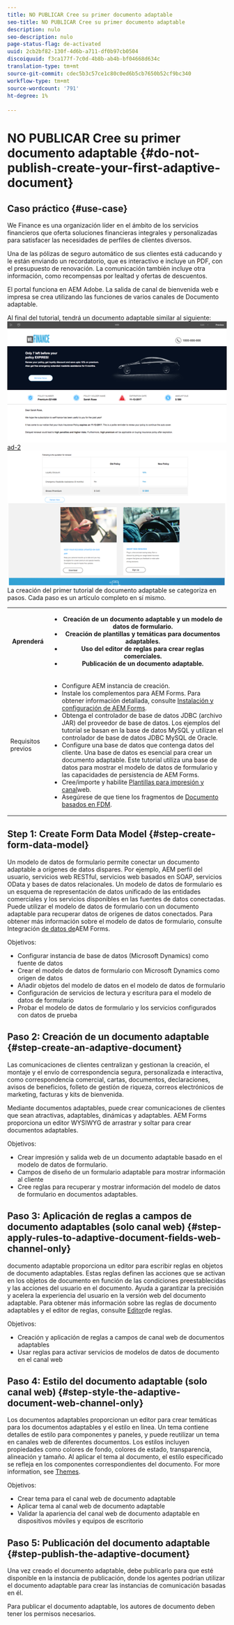 ```yaml
---
title: NO PUBLICAR Cree su primer documento adaptable
seo-title: NO PUBLICAR Cree su primer documento adaptable
description: nulo
seo-description: nulo
page-status-flag: de-activated
uuid: 2cb2bf82-130f-4d6b-a711-df0b97cb0504
discoiquuid: f3ca177f-7c0d-4b8b-ab4b-bf04668d634c
translation-type: tm+mt
source-git-commit: cdec5b3c57ce1c80c0ed6b5cb7650b52cf9bc340
workflow-type: tm+mt
source-wordcount: '791'
ht-degree: 1%

---
```



# NO PUBLICAR Cree su primer documento adaptable {#do-not-publish-create-your-first-adaptive-document}

## Caso práctico    {#use-case}

We Finance es una organización líder en el ámbito de los servicios financieros que oferta soluciones financieras integrales y personalizadas para satisfacer las necesidades de perfiles de clientes diversos.

Una de las pólizas de seguro automático de sus clientes está caducando y le están enviando un recordatorio, que es interactivo e incluye un PDF, con el presupuesto de renovación. La comunicación también incluye otra información, como recompensas por lealtad y ofertas de descuentos.

El portal funciona en AEM Adobe. La salida de canal de bienvenida web e impresa se crea utilizando las funciones de varios canales de Documento adaptable.

Al final del tutorial, tendrá un documento adaptable similar al siguiente:
[ ![ad-1](assets/ad-1.png)](https://blogs.adobe.com/contentcorner/files/2017/07/PAF_Mobile.pdf) [ ad-2 ![](assets/ad-2.png)](https://blogs.adobe.com/contentcorner/files/2017/07/PAF_Desktop.pdf)La creación del primer tutorial de documento adaptable se categoriza en pasos. Cada paso es un artículo completo en sí mismo.

<table> 
 <tbody>
  <tr>
   <th>Aprenderá</th> 
   <th>
    <ul> 
     <li>Creación de un documento adaptable y un modelo de datos de formulario.</li> 
     <li>Creación de plantillas y temáticas para documentos adaptables.</li> 
     <li>Uso del editor de reglas para crear reglas comerciales.<br /> </li> 
     <li>Publicación de un documento adaptable. <br /> </li> 
    </ul> </th> 
  </tr>
  <tr>
   <td>Requisitos previos</td> 
   <td>
    <ul> 
     <li>Configure AEM instancia de creación. </li> 
     <li>Instale los complementos para AEM Forms. Para obtener información detallada, consulte <a href="/help/forms/using/installing-configuring-aem-forms-osgi.md" target="_blank">Instalación y configuración de AEM Forms</a>.</li> 
     <li>Obtenga el controlador de base de datos JDBC (archivo JAR) del proveedor de base de datos. Los ejemplos del tutorial se basan en la base de datos MySQL y utilizan el controlador de base de datos JDBC MySQL de Oracle. </li> 
     <li>Configure una base de datos que contenga datos del cliente. Una base de datos es esencial para crear un documento adaptable. Este tutorial utiliza una base de datos para mostrar el modelo de datos de formulario y las capacidades de persistencia de AEM Forms. </li> 
     <li>Cree/importe y habilite <a href="/help/forms/using/web-channel-print-channel.md">Plantillas para impresión y canal</a>web.</li> 
     <li>Asegúrese de que tiene los fragmentos de <a href="/help/forms/using/document-fragments.md">Documento basados en FDM</a>.</li> 
    </ul> </td> 
  </tr>
 </tbody>
</table>

## Step 1: Create Form Data Model {#step-create-form-data-model}

Un modelo de datos de formulario permite conectar un documento adaptable a orígenes de datos dispares. Por ejemplo, AEM perfil del usuario, servicios web RESTful, servicios web basados en SOAP, servicios OData y bases de datos relacionales. Un modelo de datos de formulario es un esquema de representación de datos unificado de las entidades comerciales y los servicios disponibles en las fuentes de datos conectadas. Puede utilizar el modelo de datos de formulario con un documento adaptable para recuperar datos de orígenes de datos conectados. Para obtener más información sobre el modelo de datos de formulario, consulte Integración [de datos de](/help/forms/using/data-integration.md)AEM Forms.

Objetivos:

* Configurar instancia de base de datos (Microsoft Dynamics) como fuente de datos
* Crear el modelo de datos de formulario con Microsoft Dynamics como origen de datos
* Añadir objetos del modelo de datos en el modelo de datos de formulario
* Configuración de servicios de lectura y escritura para el modelo de datos de formulario
* Probar el modelo de datos de formulario y los servicios configurados con datos de prueba

## Paso 2: Creación de un documento adaptable {#step-create-an-adaptive-document}

Las comunicaciones de clientes centralizan y gestionan la creación, el montaje y el envío de correspondencia segura, personalizada e interactiva, como correspondencia comercial, cartas, documentos, declaraciones, avisos de beneficios, folleto de gestión de riqueza, correos electrónicos de marketing, facturas y kits de bienvenida.

Mediante documentos adaptables, puede crear comunicaciones de clientes que sean atractivas, adaptables, dinámicas y adaptables. AEM Forms proporciona un editor WYSIWYG de arrastrar y soltar para crear documentos adaptables.

<!--`For more information about adaptive documents, see [Introduction to authoring adaptive documents](/forms/using/introduction-ad-authoring.md).`-->

Objetivos:

* Crear impresión y salida web de un documento adaptable basado en el modelo de datos de formulario.
* Campos de diseño de un formulario adaptable para mostrar información al cliente
* Cree reglas para recuperar y mostrar información del modelo de datos de formulario en documentos adaptables.

<!--![see-the-guide-sm](assets/see-the-guide-sm.png)-->

## Paso 3: Aplicación de reglas a campos de documento adaptables (solo canal web) {#step-apply-rules-to-adaptive-document-fields-web-channel-only}

documento adaptable proporciona un editor para escribir reglas en objetos de documento adaptables. Estas reglas definen las acciones que se activan en los objetos de documento en función de las condiciones preestablecidas y las acciones del usuario en el documento. Ayuda a garantizar la precisión y acelera la experiencia del usuario en la versión web del documento adaptable. Para obtener más información sobre las reglas de documento adaptables y el editor de reglas, consulte [Editor](/help/forms/using/rule-editor.md)de reglas.

Objetivos:

* Creación y aplicación de reglas a campos de canal web de documentos adaptables
* Usar reglas para activar servicios de modelos de datos de documento en el canal web

## Paso 4: Estilo del documento adaptable (solo canal web) {#step-style-the-adaptive-document-web-channel-only}

Los documentos adaptables proporcionan un editor para crear temáticas para los documentos adaptables y el estilo en línea. Un tema contiene detalles de estilo para componentes y paneles, y puede reutilizar un tema en canales web de diferentes documentos. Los estilos incluyen propiedades como colores de fondo, colores de estado, transparencia, alineación y tamaño. Al aplicar el tema al documento, el estilo especificado se refleja en los componentes correspondientes del documento. For more information, see [Themes](/help/forms/using/themes.md).

Objetivos:

* Crear tema para el canal web de documento adaptable
* Aplicar tema al canal web de documento adaptable
* Validar la apariencia del canal web de documento adaptable en dispositivos móviles y equipos de escritorio

## Paso 5: Publicación del documento adaptable {#step-publish-the-adaptive-document}

Una vez creado el documento adaptable, debe publicarlo para que esté disponible en la instancia de publicación, donde los agentes podrían utilizar el documento adaptable para crear las instancias de comunicación basadas en él.

Para publicar el documento adaptable, los autores de documento deben tener los permisos necesarios.
